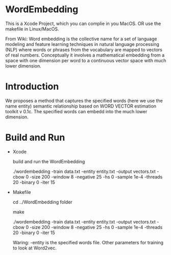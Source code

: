 # WordEmbedding

This is a Xcode Project, which you can complie in you MacOS. OR use the makefile in Linux/MacOS.

From Wiki:
Word embedding is the collective name for a set of language modeling and feature learning techniques in natural language processing (NLP) where words or phrases from the vocabulary are mapped to vectors of real numbers. Conceptually it involves a mathematical embedding from a space with one dimension per word to a continuous vector space with much lower dimension.

# Introduction

We proposes a method that captures the specified words (here we use the name entity) semantic relationship based on WORD VECTOR estimation toolkit v 0.1c. The specified words can embedd into the much lower dimension.

# Build and Run

* Xcode

  build and run the WordEmbedding
  
  ./wordembedding -train data.txt -entity entity.txt -output vectors.txt -cbow 0 -size 200 -window 8 -negative 25 -hs 0 -sample 1e-4 -threads 20 -binary 0 -iter 15
  
* Makefile
  
  cd ../WordEmbedding folder
  
  make
  
  ./wordembedding -train data.txt -entity entity.txt -output vectors.txt -cbow 0 -size 200 -window 8 -negative 25 -hs 0 -sample 1e-4 -threads 20 -binary 0 -iter 15
  
  Waring: -entity is the specified words file.
  Other parameters for training to look at Word2vec.
  
  